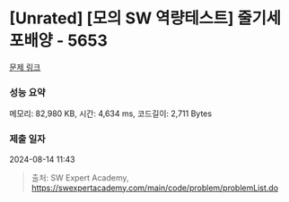 # [Unrated] [모의 SW 역량테스트] 줄기세포배양 - 5653 

[문제 링크](https://swexpertacademy.com/main/code/problem/problemDetail.do?contestProbId=AWXRJ8EKe48DFAUo) 

### 성능 요약

메모리: 82,980 KB, 시간: 4,634 ms, 코드길이: 2,711 Bytes

### 제출 일자

2024-08-14 11:43



> 출처: SW Expert Academy, https://swexpertacademy.com/main/code/problem/problemList.do